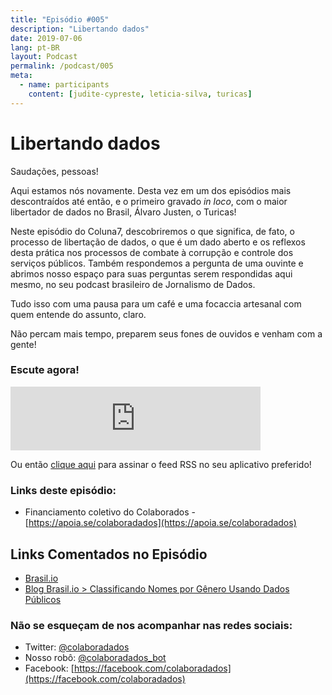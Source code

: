 ```yaml
---
title: "Episódio #005"
description: "Libertando dados"
date: 2019-07-06
lang: pt-BR
layout: Podcast
permalink: /podcast/005
meta:
  - name: participants
    content: [judite-cypreste, leticia-silva, turicas]
---
```


# Libertando dados

Saudações, pessoas!

Aqui estamos nós novamente. Desta vez em um dos episódios mais descontraídos até então, e o primeiro gravado _in loco_, com o maior libertador de dados no Brasil, Álvaro Justen, o Turicas!

Neste episódio do Coluna7, descobriremos o que significa, de fato, o processo de libertação de dados, o que é um dado aberto e os reflexos desta prática nos processos de combate à corrupção e controle dos serviços públicos. Também respondemos a pergunta de uma ouvinte e abrimos nosso espaço para suas perguntas serem respondidas aqui mesmo, no seu podcast brasileiro de Jornalismo de Dados.

Tudo isso com uma pausa para um café e uma focaccia artesanal com quem entende do assunto, claro.

Não percam mais tempo, preparem seus fones de ouvidos e venham com a gente!

### Escute agora!

<iframe src="https://anchor.fm/coluna7/embed/episodes/Episdio-005---Libertando-dados-e4i1h6" height="102px" width="400px" frameborder="0" scrolling="no"></iframe>

Ou então [clique aqui](https://anchor.fm/s/951cc10/podcast/rss) para assinar o feed RSS no seu aplicativo preferido!

### Links deste episódio:

- Financiamento coletivo do Colaborados - [https://apoia.se/colaboradados](https://apoia.se/colaboradados)

## Links Comentados no Episódio

- [Brasil.io](https://brasil.io/home)
- [Blog Brasil.io > Classificando Nomes por Gênero Usando Dados Públicos ](https://blog.brasil.io/2019/05/31/classificando-nomes-por-genero-usando-dados-publicos/)

### Não se esqueçam de nos acompanhar nas redes sociais:

- Twitter: [@colaboradados](https://twitter.com/colaboradados)
- Nosso robô: [@colaboradados_bot](https://twitter.com/colabora_bot)
- Facebook: [https://facebook.com/colaboradados](https://facebook.com/colaboradados)
